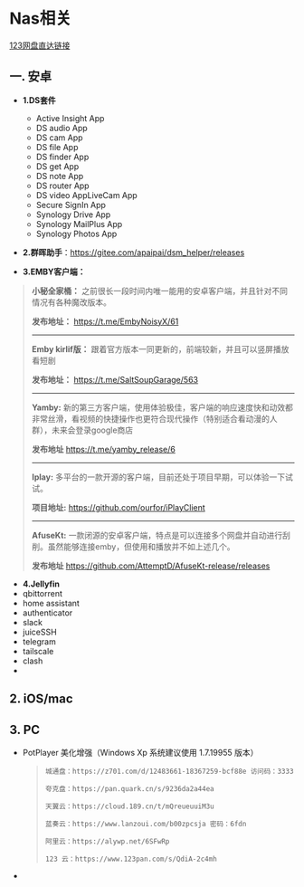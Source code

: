 # Nas相关

[123网盘直达链接](https://www.123pan.com/s/wgO8Vv-xdKP3.html)
## 一. 安卓
- **1.DS套件**
    - Active Insight App
    - DS audio App
    - DS cam App
    - DS file App
    - DS finder App
    - DS get App
    - DS note App
    - DS router App
    - DS video AppLiveCam App
    - Secure SignIn App
    - Synology Drive App
    - Synology MailPlus App
    - Synology Photos App
 
   
- **2.群晖助手**：https://gitee.com/apaipai/dsm_helper/releases

 
- **3.EMBY客户端：**
> 
>  **小秘全家桶：** 之前很长一段时间内唯一能用的安卓客户端，并且针对不同情况有各种魔改版本。
>  
>  **发布地址：** https://t.me/EmbyNoisyX/61
>  ***
>  **Emby kirlif版：** 跟着官方版本一同更新的，前端较新，并且可以竖屏播放看短剧
>  
>  **发布地址：** https://t.me/SaltSoupGarage/563
>  ***
>  **Yamby:** 新的第三方客户端，使用体验极佳，客户端的响应速度快和动效都非常丝滑，看视频的快捷操作也更符合现代操作（特别适合看动漫的人群），未来会登录google商店
>  
>  **发布地址** https://t.me/yamby_release/6
>  ***
>  **Iplay:** 多平台的一款开源的客户端，目前还处于项目早期，可以体验一下试试。
>  
>  **项目地址:** https://github.com/ourfor/iPlayClient
>  ***
>  **AfuseKt:** 一款闭源的安卓客户端，特点是可以连接多个网盘并自动进行刮削。虽然能够连接emby，但使用和播放并不如上述几个。
>  
>  **发布地址** https://github.com/AttemptD/AfuseKt-release/releases
  
- **4.Jellyfin**
- qbittorrent
- home assistant
- authenticator
- slack
- juiceSSH
- telegram
- tailscale
- clash
- 
## 2. iOS/mac
## 3. PC
- PotPlayer 美化增强（Windows Xp 系统建议使用 1.7.19955 版本）

  
    > `城通盘：https://z701.com/d/12483661-18367259-bcf88e 访问码：3333`
    >
    > 
    > `夸克盘：https://pan.quark.cn/s/9236da2a44ea`
    >
    > 
    > `天翼云：https://cloud.189.cn/t/mQreueuuiM3u`
    >
    > 
    > `蓝奏云：https://www.lanzoui.com/b00zpcsja 密码：6fdn`
    >
    > 
    > `阿里云：https://alywp.net/6SFwRp`
    >
    > 
    > `123 云：https://www.123pan.com/s/QdiA-2c4mh`
- 

